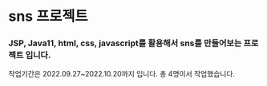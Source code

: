 # sns 프로젝트

### JSP, Java11, html, css, javascript를 활용해서 sns를 만들어보는 프로젝트 입니다.
작업기간은 2022.09.27~2022.10.20까지 입니다.
총 4명이서 작업했습니다.
